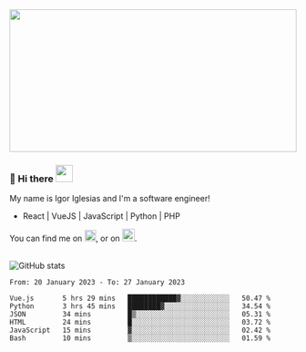 <img src="https://c.tenor.com/KjVxfRrrncUAAAAd/matrix.gif" width="100%" height="250px">

### 🔭 Hi there <img src="https://raw.githubusercontent.com/MartinHeinz/MartinHeinz/master/wave.gif" width="30px">


My name is Igor Iglesias and I'm a software engineer!
<br>

<ul>
  <li> React | VueJS | JavaScript | Python | PHP </li>
</ul>
You can find me on <a href="https://twitter.com/IgorIglesias5"><img src="https://i.imgur.com/JLLlB5S.png" width="20px"></a>, or on <a href="https://www.linkedin.com/in/igor-iglesias-62478428/"><img src="https://i.imgur.com/PXyIkWx.png" width="22px"></a>.

<br>
<br>

![GitHub stats](https://github-readme-stats.vercel.app/api?username=igoiglesias&show_icons=true&count_private=true&theme=chartreuse-dark&hide_title=true)

<!--START_SECTION:waka-->

```text
From: 20 January 2023 - To: 27 January 2023

Vue.js       5 hrs 29 mins   ████████████▓░░░░░░░░░░░░   50.47 %
Python       3 hrs 45 mins   ████████▓░░░░░░░░░░░░░░░░   34.54 %
JSON         34 mins         █▒░░░░░░░░░░░░░░░░░░░░░░░   05.31 %
HTML         24 mins         █░░░░░░░░░░░░░░░░░░░░░░░░   03.72 %
JavaScript   15 mins         ▓░░░░░░░░░░░░░░░░░░░░░░░░   02.42 %
Bash         10 mins         ▒░░░░░░░░░░░░░░░░░░░░░░░░   01.59 %
```

<!--END_SECTION:waka-->
